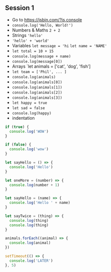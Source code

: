 ## Session 1
* Go to https://jsbin.com/?js,console
* `console.log('Hello, World!')`
* Numbers & Maths `2 + 2` 
* Strings `'hello'`
* `'hello' + 'world'`
* Variables `let message = 'hi` `let name = 'NAME'`
* `let total = 10 + 15`
* `console.log(message + name)`
* `console.log(message[0])`
* Arrays `let animals = ['cat', 'dog', 'fish']
* `let team = ['Phil', ... ]`
* `console.log(animals)`
* `console.log(animals[0])`
* `console.log(animals[1])`
* `console.log(animals[2])`
* `console.log(animals[3])`
* `let happy = true`
* `let sad = false`
* `console.log(happy)`
* indentation

```js
if (true) {
  console.log('WOW')
}
```

```js
if (false) {
  console.log('wow')
}
```

```js
let sayHello = () => {
  console.log('Hello')
}
```

```js
let oneMore = (number) => {
  console.log(number + 1)
}
```

```js
let sayHello = (name) => {
  console.log('Hello ' + name)
}
```

```js
let sayTwice = (thing) => {
  console.log(thing)
  console.log(thing)
}
```

```js
animals.forEach((animal) => {
  console.log(animal)
})
```

```js
setTimeout(() => {
  console.log('LATER')
}, 5)
```